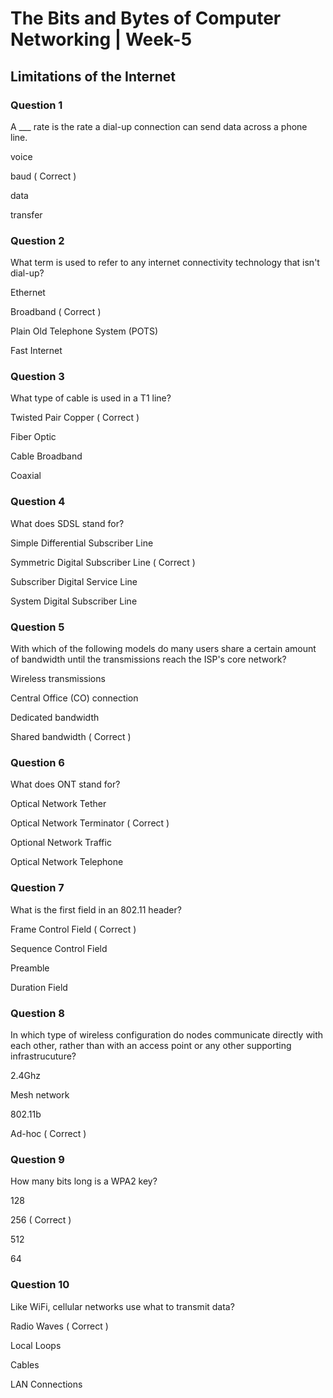 # The Bits and Bytes of Computer Networking | Week-5

## Limitations of the Internet

### Question 1

A ___ rate is the rate a dial-up connection can send data across a phone line. 

voice 

baud  ( Correct )

data 

transfer


### Question 2

What term is used to refer to any internet connectivity technology that isn't dial-up?

Ethernet

Broadband  ( Correct )

Plain Old Telephone System (POTS) 

Fast Internet


### Question 3

What type of cable is used in a T1 line? 

Twisted Pair Copper ( Correct )

Fiber Optic

Cable Broadband

Coaxial


### Question 4

What does SDSL stand for?

Simple Differential Subscriber Line

Symmetric Digital Subscriber Line ( Correct )

Subscriber Digital Service Line

System Digital Subscriber Line


### Question 5

With which of the following models do many users share a certain amount of bandwidth until the transmissions reach the ISP's core network?

Wireless transmissions

Central Office (CO) connection

Dedicated bandwidth

Shared bandwidth  ( Correct )


### Question 6

What does ONT stand for? 

Optical Network Tether

Optical Network Terminator ( Correct )

Optional Network Traffic

Optical Network Telephone 


### Question 7

What is the first field in an 802.11 header?

Frame Control Field  ( Correct )

Sequence Control Field 

Preamble 

Duration Field 


### Question 8

In which type of wireless configuration do nodes communicate directly with each other, rather than with an access point or any other supporting infrastrucuture?

2.4Ghz 

Mesh network

802.11b

Ad-hoc ( Correct )

### Question 9

How many bits long is a WPA2 key?

128 

256 ( Correct )

512

64


### Question 10

Like WiFi, cellular networks use what to transmit data?

Radio Waves ( Correct )

Local Loops

Cables

LAN Connections


